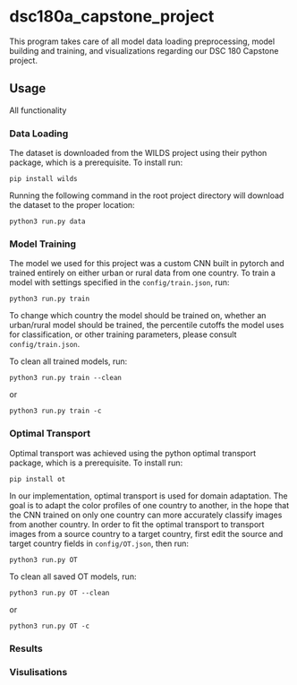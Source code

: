 # dsc180a_capstone_project

This program takes care of all model data loading preprocessing, model building and training, and visualizations regarding our DSC 180 Capstone project.

## Usage

All functionality 

### Data Loading

The dataset is downloaded from the WILDS project using their python package, which is a prerequisite. To install run:
```
pip install wilds
```

Running the following command in the root project directory will download the dataset to the proper location:
```
python3 run.py data
```

### Model Training

The model we used for this project was a custom CNN built in pytorch and trained entirely on either urban or rural data from one country. To train a model with settings specified in the `config/train.json`, run:
```
python3 run.py train
```
To change which country the model should be trained on, whether an urban/rural model should be trained, the percentile cutoffs the model uses for classification, or other training parameters, please consult `config/train.json`.

To clean all trained models, run:
```
python3 run.py train --clean
```
or
```
python3 run.py train -c
```

### Optimal Transport

Optimal transport was achieved using the python optimal transport package, which is a prerequisite. To install run:
```
pip install ot
```

In our implementation, optimal transport is used for domain adaptation. The goal is to adapt the color profiles of one country to another, in the hope that the CNN trained on only one country can more accurately classify images from another country.
In order to fit the optimal transport to transport images from a source country to a target country, first edit the source and target country fields in `config/OT.json`, then run:
```
python3 run.py OT
```

To clean all saved OT models, run:
```
python3 run.py OT --clean
```
or
```
python3 run.py OT -c
```

### Results

### Visulisations